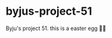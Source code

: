 # byjus-project-51
Byju's project 51.                                                                                                                                                                                                                                                                                                                                                                        this is a easter egg 🥚🥚
